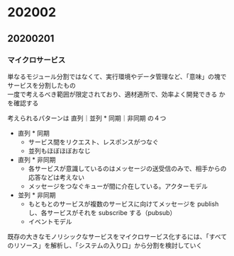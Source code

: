 # 202002

## 20200201

### マイクロサービス

単なるモジュール分割ではなくて、実行環境やデータ管理など、「意味」の塊でサービスを分割したもの  
一度で考えるべき範囲が限定されており、適材適所で、効率よく開発できる かを確認する  

考えられるパターンは 直列｜並列 * 同期｜非同期 の４つ

- 直列 * 同期
  - サービス間をリクエスト、レスポンスがつなぐ
  - 並列もほぼほぼおなじ
- 直列 * 非同期
  - 各サービスが意識しているのはメッセージの送受信のみで、相手からの応答などは考えない
  - メッセージをつなぐキューが間に介在している。アクターモデル
- 並列 * 非同期
  - もともとのサービスが複数のサービスに向けてメッセージを publish し、各サービスがそれを subscribe する（pubsub）
  - イベントモデル

既存の大きなモノリシックなサービスをマイクロサービス化するには、「すべてのリソース」を解析し、「システムの入り口」から分割を検討していく  





